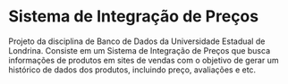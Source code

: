 # Sistema de Integração de Preços

Projeto da disciplina de Banco de Dados da Universidade Estadual de Londrina. Consiste em um Sistema de Integração de Preços que busca informações de produtos em sites de vendas com o objetivo de gerar um histórico de dados dos produtos, incluindo preço, avaliações e etc.
